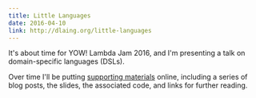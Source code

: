 ```yaml
---
title: Little Languages
date: 2016-04-10
link: http://dlaing.org/little-languages
---
```


It's about time for YOW! Lambda Jam 2016, and I'm presenting a talk on domain-specific languages (DSLs).

Over time I'll be putting [supporting materials](http://dlaing.org/little-languages) online, including  a series of blog posts, the slides, the associated code, and links for further reading.

